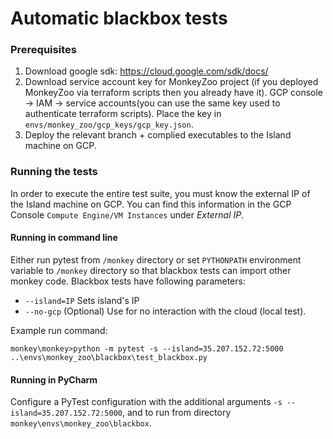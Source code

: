 # Automatic blackbox tests
### Prerequisites
1. Download google sdk: https://cloud.google.com/sdk/docs/
2. Download service account key for MonkeyZoo project (if you deployed MonkeyZoo via terraform scripts then you already have it).
GCP console -> IAM -> service accounts(you can use the same key used to authenticate terraform scripts).
Place the key in `envs/monkey_zoo/gcp_keys/gcp_key.json`.
3. Deploy the relevant branch + complied executables to the Island machine on GCP.

### Running the tests
In order to execute the entire test suite, you must know the external IP of the Island machine on GCP. You can find
this information in the GCP Console `Compute Engine/VM Instances` under _External IP_.

#### Running in command line
Either run pytest from `/monkey` directory or set `PYTHONPATH` environment variable to
`/monkey` directory so that blackbox tests can import other monkey code.
Blackbox tests have following parameters:
- `--island=IP` Sets island's IP
- `--no-gcp` (Optional) Use for no interaction with the cloud (local test).

Example run command:

`monkey\monkey>python -m pytest -s --island=35.207.152.72:5000 ..\envs\monkey_zoo\blackbox\test_blackbox.py`

#### Running in PyCharm
Configure a PyTest configuration with the additional arguments `-s --island=35.207.152.72:5000`, and to run from
directory `monkey\envs\monkey_zoo\blackbox`.
